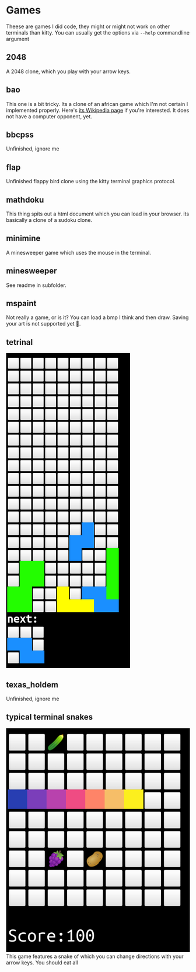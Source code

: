 # Games

Theese are games I did code, they might or might not work on other terminals than kitty.
You can usually get the options via `--help` commandline argument

## 2048
A 2048 clone, which you play with your arrow keys.
## bao
This one is a bit tricky.
Its a clone of an african game which I'm not certain I implemented properly.
Here's [its Wikipedia page](https://en.wikipedia.org/wiki/Bao_(game)) if you're interested.
It does not have a computer opponent, yet.
## bbcpss
Unfinished, ignore me
## flap
Unfinished flappy bird clone using the kitty terminal graphics protocol.
## mathdoku
This thing spits out a html document which you can load in your browser.
its basically a clone of a sudoku clone.
## minimine
A minesweeper game which uses the mouse in the terminal.
## minesweeper
See readme in subfolder.
## mspaint
Not really a game, or is it?
You can load a bmp I think and then draw.
Saving your art is not supported yet 🤷.
## tetrinal
![tetrinal screenshot](tetrinal.png)
## texas_holdem
Unfinished, ignore me
## typical terminal snakes
![tts screenshot showing a snake](typical_terminal_snakes.png)
This game features a snake of which you can change directions with your arrow keys.
You should eat all
